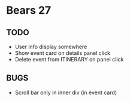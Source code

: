 # Bears 27

## TODO

* User info display somewhere
* Show event card on details panel click
* Delete event from ITINERARY on panel click

## BUGS

* Scroll bar only in inner div (in event card)